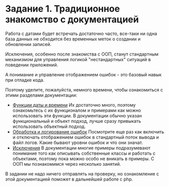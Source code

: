 # Задание 1. Традиционное знакомство с документацией

Работа с датами будет встречать достаточно часто, все-таки ни одна база данных не обходится без
временных меток о создании и обновлении записей. 

Исключения, особенно после знакомства с ООП, станут стандартным механизмом для управления логикой 
"нестандартных" ситуаций в поведении приложений. 

А понимание и управление отображением ошибок - это базовый навык при отладке кода. 

Поэтому уделите, пожалуйста, немного времени, чтобы ознакомиться с этими разделами документации: 

* [Функции даты и времени](https://www.php.net/manual/ru/ref.datetime.php) 
Их достаточно много, поэтому ознакомьтесь с их функционалом и примерами как можно использовать эти функции. 
В документации обычно указан функциональный и объект подход, лучше сразу привыкать использовать 
объектный подход. 
* [Обработка и логирование ошибок](https://www.php.net/manual/ru/book.errorfunc.php)
Посмотрите еще раз как включить и отключать отображением ошибок в стандартный поток вывода и 
файл логов. Какие бывают уровни ошибок и что они значат. 
* [Исключения](https://www.php.net/manual/ru/language.exceptions.php )
В документации многие примеры подразумевают понимание того как описывать собственные классы и работать
с объектами, поэтому пока можно особо не вникать в примеры. 
С ООП мы познакомимся через несколько занятий.  

В задании не надо ничего отправлять на проверку, но ознакомление с этой документацией поможет в дальнейшей работе с php.
